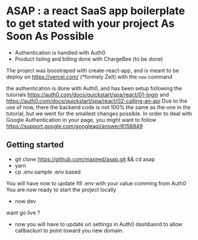 # ASAP : a react SaaS app boilerplate to get stated with your project As Soon As Possible

 - Authentication is handled with Auth0
 - Product listing and billing done with ChargeBee (to be done)

The project was boostraped with create-react-app, and is meant to be deploy on https://vercel.com/ (*formely Zeit) with the `now` command

the authentication is done with Auth0, and has been setup following the tutorials https://auth0.com/docs/quickstart/spa/react/01-login
and https://auth0.com/docs/quickstart/spa/react/02-calling-an-api
Due to the use of now, there the backend code is not 100% the same as the one in the tutorial, but we went for the smallest changes possible.
In order to deal with Google Authentication in your page, you might want to follow https://support.google.com/googleapi/answer/6158849

## Getting started
- git clone https://github.com/maxired/asap.git && cd asap
- yarn
- cp .env.sample .env based

You will have now to update fill .env with your value comming from Auth0
You are now ready to start the project locally
 - now dev

want go live ?
 - now
 you will have to update url settings in Auth0 dashbaord to allow callbackurl to point toward you new domain.
 
 
